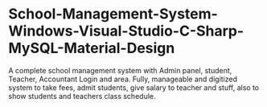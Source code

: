 # School-Management-System-Windows-Visual-Studio-C-Sharp-MySQL-Material-Design
A complete school management system with Admin panel, student, Teacher, Accountant Login and area. Fully, manageable and digitized system to take fees, admit students, give salary to teacher and stuff, also to show students and teachers class schedule. 
